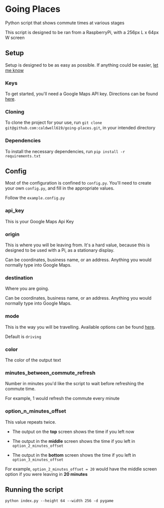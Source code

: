 # Going Places

Python script that shows commute times at various stages

This script is designed to be ran from a RaspberryPi, with a 256px L x 64px W screen

## Setup

Setup is designed to be as easy as possible. If anything could be easier, [let me know](https://github.com/caldwell619/going-places/issues)

### Keys

To get started, you'll need a Google Maps API key. Directions can be found [here](https://developers.google.com/maps/documentation/directions/get-api-key).

### Cloning

To clone the project for your use, run `git clone git@github.com:caldwell619/going-places.git`, in your intended directory

### Dependencies

To install the necessary dependencies, run `pip install -r requirements.txt`

## Config

Most of the configuration is confined to `config.py`. You'll need to create your own `config.py`, and fill in the appropriate values.

Follow the `example.config.py`

### api_key

This is your Google Maps Api Key

### origin

This is where you will be leaving from. It's a hard value, because this is designed to be used with a Pi, as a stationary display.

Can be coordinates, business name, or an address. Anything you would normally type into Google Maps.

### destination

Where you are going.

Can be coordinates, business name, or an address. Anything you would normally type into Google Maps.

### mode

This is the way you will be travelling. Available options can be found [here](https://developers.google.com/maps/documentation/directions/intro#VehicleType).

Default is `driving`

### color

The color of the output text

### minutes_between_commute_refresh

Number in minutes you'd like the script to wait before refreshing the commute time.

For example, 1 would refresh the commute every minute

### option_n_minutes_offset

This value repeats twice.

- The output on the **top** screen shows the time if you left now

- The output in the **middle** screen shows the time if you left in `option_2_minutes_offset`

- The output in the **bottom** screen shows the time if you left in `option_3_minutes_offset`

For example, `option_2_minutes_offset = 20` would have the middle screen option if you were leaving in **20 minutes**

## Running the script

`python index.py --height 64 --width 256 -d pygame`
